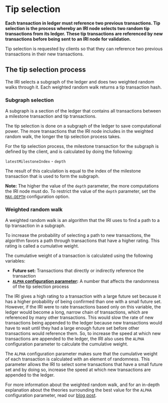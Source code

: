 # Tip selection

**Each transaction in ledger must reference two previous transactions. Tip selection is the process whereby an IRI node selects two random tip transactions from its ledger. These tip transactions are referenced by new transactions before being sent to an IRI node for validation.**

Tip selection is requested by clients so that they can reference two previous transactions in their new transactions.

## The tip selection process

The IRI selects a subgraph of the ledger and does two weighted random walks through it. Each weighted random walk returns a tip transaction hash.

### Subgraph selection

A subgraph is a section of the ledger that contains all transactions between a milestone transaction and tip transactions.

The tip selection is done on a subgraph of the ledger to save computational power. The more transactions that the IRI node includes in the weighted random walk, the longer the tip selection process takes.

For the tip selection process, the milestone transaction for the subgraph is defined by the client, and is calculated by doing the following:

`latestMilestoneIndex` - `depth`

The result of this calculation is equal to the index of the milestone transaction that is used to form the subgraph.

**Note:** The higher the value of the `depth` parameter, the more computations the IRI node must do. To restrict the value of the `depth` parameter, set the [`MAX-DEPTH`](../references/iri-configuration-options.md#max-depth) configuration option.

### Weighted random walk

A weighted random walk is an algorithm that the IRI uses to find a path to a tip transaction in a subgraph.

To increase the probability of selecting a path to new transactions, the algorithm favors a path through transactions that have a higher rating. This rating is called a cumulative weight.

The cumulative weight of a transaction is calculated using the following variables:
* **Future set:** Transactions that directly or indirectly reference the transaction
* **[`ALPHA` configuration parameter](../references/iri-configuration-options.md#alpha):** A number that affects the randomness of the tip selection process

The IRI gives a high rating to a transaction with a large future set because it has a higher probability of being confirmed than one with a small future set. However, if the IRI were to rate transactions based only on this variable, the ledger would become a long, narrow chain of transactions, which are referenced by many other transactions. This would slow the rate of new transactions being appended to the ledger because new transactions would have to wait until they had a large enough future set before other transactions would reference them. So, to increase the speed at which new transactions are appended to the ledger, the IRI also uses the `ALPHA` configuration parameter to calculate the cumulative weight.

The `ALPHA` configuration parameter makes sure that the cumulative weight of each transaction is calculated with an element of randomness. This parameter allows the IRI to select some transactions that have a small future set and by doing so, increase the speed at which new transactions are appended to the ledger.  

For more information about the weighted random walk, and for an in-depth explanation about the theories surrounding the best value for the `ALPHA` configuration parameter, read our [blog post](https://blog.iota.org/confirmation-rates-in-the-tangle-186ef02878bb).
